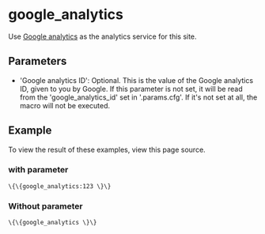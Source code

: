 google\_analytics
=================

Use [Google analytics](http://www.google.com/analytics/) as the
analytics service for this site.

Parameters
----------

-   'Google analytics ID': Optional. This is the value of the Google
    analytics ID, given to you by Google. If this parameter is not set,
    it will be read from the 'google\_analytics\_id' set in
    '.params.cfg'. If it's not set at all, the macro will not be
    executed.

Example
-------

To view the result of these examples, view this page source.

### with parameter

~~~~ {.sourceCode .python}
\{\{google_analytics:123 \}\}
~~~~

### Without parameter

~~~~ {.sourceCode .python}
\{\{google_analytics \}\}
~~~~

